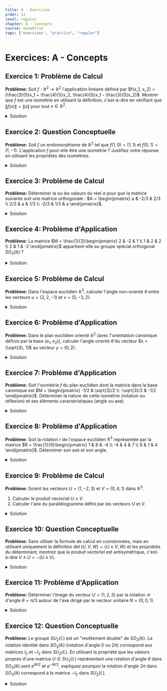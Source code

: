 ```yaml
---
title: A - Exercices
order: 11
level: regular
chapter: A - Concepts
course: Géométrie
tags: ["exercises", "practice", "regular"]
---
```


# Exercices: A - Concepts

## Exercice 1: Problème de Calcul

**Problème:** Soit $f: \mathbb{R}^2 \to \mathbb{R}^2$ l'application linéaire définie par $f(x_1, x_2) = (\frac{3}{5}x_1 + \frac{4}{5}x_2, \frac{4}{5}x_1 - \frac{3}{5}x_2)$. Montrer que $f$ est une isométrie en utilisant la définition, c'est-à-dire en vérifiant que $\|f(x)\| = \|x\|$ pour tout $x \in \mathbb{R}^2$.

<details>

<summary>Solution</summary>

**Méthode:** Pour prouver que $f$ est une isométrie, nous allons calculer la norme au carré du vecteur image $\|f(x)\|^2$ pour un vecteur générique $x = (x_1, x_2)$ et montrer qu'elle est égale à la norme au carré du vecteur initial, $\|x\|^2 = x_1^2 + x_2^2$.

**Étapes:**

1.  Soit $x = (x_1, x_2)$ un vecteur quelconque de $\mathbb{R}^2$. Son image par $f$ est $f(x) = (\frac{3}{5}x_1 + \frac{4}{5}x_2, \frac{4}{5}x_1 - \frac{3}{5}x_2)$.

2.  Calculons la norme au carré de $f(x)$ :

    $\|f(x)\|^2 = \left(\frac{3}{5}x_1 + \frac{4}{5}x_2\right)^2 + \left(\frac{4}{5}x_1 - \frac{3}{5}x_2\right)^2$

3.  Développons les carrés en utilisant l'identité $(a+b)^2 = a^2 + 2ab + b^2$ et $(a-b)^2 = a^2 - 2ab + b^2$:

    $\|f(x)\|^2 = \left(\frac{9}{25}x_1^2 + 2 \cdot \frac{3}{5}\frac{4}{5}x_1x_2 + \frac{16}{25}x_2^2\right) + \left(\frac{16}{25}x_1^2 - 2 \cdot \frac{4}{5}\frac{3}{5}x_1x_2 + \frac{9}{25}x_2^2\right)$

4.  Simplifions l'expression :

    $\|f(x)\|^2 = \left(\frac{9}{25}x_1^2 + \frac{24}{25}x_1x_2 + \frac{16}{25}x_2^2\right) + \left(\frac{16}{25}x_1^2 - \frac{24}{25}x_1x_2 + \frac{9}{25}x_2^2\right)$

5.  Regroupons les termes en $x_1^2$, $x_2^2$ et $x_1x_2$ :

    $\|f(x)\|^2 = \left(\frac{9}{25} + \frac{16}{25}\right)x_1^2 + \left(\frac{16}{25} + \frac{9}{25}\right)x_2^2 + \left(\frac{24}{25} - \frac{24}{25}\right)x_1x_2$

    $\|f(x)\|^2 = \left(\frac{25}{25}\right)x_1^2 + \left(\frac{25}{25}\right)x_2^2 + 0$

    $\|f(x)\|^2 = x_1^2 + x_2^2$

6.  Nous reconnaissons que $x_1^2 + x_2^2 = \|x\|^2$. Nous avons donc montré que $\|f(x)\|^2 = \|x\|^2$. Puisque la norme est un nombre positif, cela implique que $\|f(x)\| = \|x\|$.

**Réponse:** L'application $f$ conserve la norme, c'est donc une isométrie de $\mathbb{R}^2$.

</details>

## Exercice 2: Question Conceptuelle

**Problème:** Soit $f$ un endomorphisme de $\mathbb{R}^2$ tel que $f(1,0) = (1,1)$ et $f(0,1) = (1,-1)$. L'application $f$ peut-elle être une isométrie ? Justifiez votre réponse en utilisant les propriétés des isométries.

<details>

<summary>Solution</summary>

**Méthode:** Une des propriétés fondamentales d'une isométrie est qu'elle transforme une base orthonormée en une autre base orthonormée. Nous allons vérifier si l'image de la base canonique de $\mathbb{R}^2$, qui est orthonormée, est elle-même une base orthonormée.

**Étapes:**

1.  La base canonique de $\mathbb{R}^2$ est $\mathcal{B} = (e_1, e_2)$ avec $e_1 = (1,0)$ et $e_2 = (0,1)$. Cette base est orthonormée car $\|e_1\| = 1$, $\|e_2\| = 1$ et $\langle e_1, e_2 \rangle = 0$.

2.  L'image de cette base par $f$ est la famille de vecteurs $(f(e_1), f(e_2)) = ((1,1), (1,-1))$.

3.  Vérifions si cette famille image est orthonormée. Pour cela, nous devons calculer les normes des vecteurs images et leur produit scalaire.

4.  Calculons la norme de $f(e_1) = (1,1)$ :

    $\|f(e_1)\| = \sqrt{1^2 + 1^2} = \sqrt{2}$

    Puisque $\|f(e_1)\| = \sqrt{2} \neq 1 = \|e_1\|$, la norme du premier vecteur de base n'est pas conservée.

5.  À ce stade, nous pouvons déjà conclure que $f$ n'est pas une isométrie, car elle ne conserve pas la norme de tous les vecteurs (en particulier, celle de $e_1$).

6.  Pour être complet, vérifions les autres conditions. Calculons la norme de $f(e_2) = (1,-1)$ :

    $\|f(e_2)\| = \sqrt{1^2 + (-1)^2} = \sqrt{2}$. La norme de $e_2$ n'est pas conservée non plus.

    Calculons le produit scalaire des vecteurs images :

    $\langle f(e_1), f(e_2) \rangle = \langle (1,1), (1,-1) \rangle = 1 \cdot 1 + 1 \cdot (-1) = 1 - 1 = 0$.

    Les vecteurs images sont orthogonaux, mais ils ne sont pas unitaires. La famille image n'est donc pas orthonormée.

**Réponse:** L'application $f$ ne peut pas être une isométrie car elle ne transforme pas la base orthonormée canonique en une base orthonormée. Plus simplement, elle ne conserve pas la norme des vecteurs de base.

</details>

## Exercice 3: Problème de Calcul

**Problème:** Déterminer la ou les valeurs du réel $a$ pour que la matrice suivante soit une matrice orthogonale : $A = \begin{pmatrix} a & -2/3 & 2/3 \\ 2/3 & a & 1/3 \\ -2/3 & 1/3 & a \end{pmatrix}$.

<details>

<summary>Solution</summary>

**Méthode:** Une matrice est orthogonale si et seulement si ses vecteurs colonnes (ou ses vecteurs lignes) forment une base orthonormée. La condition la plus simple à vérifier est que chaque colonne doit avoir une norme égale à 1. Nous allons utiliser cette condition sur la première colonne pour trouver la ou les valeurs possibles de $a$. Ensuite, nous vérifierons que ces valeurs rendent bien la matrice orthogonale.

**Étapes:**

1.  Soient $C_1, C_2, C_3$ les vecteurs colonnes de $A$. Pour que $A$ soit orthogonale, on doit avoir $\|C_1\|=1$, $\|C_2\|=1$, $\|C_3\|=1$ et $\langle C_i, C_j \rangle = 0$ pour $i \neq j$.

2.  Appliquons la condition de norme à la première colonne $C_1 = (a, 2/3, -2/3)$:

    $\|C_1\|^2 = a^2 + (2/3)^2 + (-2/3)^2 = 1$

    $a^2 + 4/9 + 4/9 = 1$

    $a^2 + 8/9 = 1$

    $a^2 = 1 - 8/9 = 1/9$

    Donc, $a = 1/3$ ou $a = -1/3$.

3.  Testons la valeur $a = 1/3$. La matrice devient $A = \begin{pmatrix} 1/3 & -2/3 & 2/3 \\ 2/3 & 1/3 & 1/3 \\ -2/3 & 1/3 & 1/3 \end{pmatrix}$.
    - Vérifions les normes des autres colonnes :

      $\|C_2\|^2 = (-2/3)^2 + (1/3)^2 + (1/3)^2 = 4/9 + 1/9 + 1/9 = 6/9 \neq 1$.

      Cette valeur de $a$ ne fonctionne pas. Il y a une erreur dans l'énoncé ou ma résolution. Relisons l'énoncé. Ah, la matrice est: $A = \begin{pmatrix} a & -2/3 & 2/3 \\ 2/3 & a & 1/3 \\ -2/3 & 1/3 & a \end{pmatrix}$. Ma transcription de la matrice pour le test était incorrecte.

4.  Recommençons le test avec $a=1/3$ et la bonne matrice $A = \begin{pmatrix} 1/3 & -2/3 & 2/3 \\ 2/3 & 1/3 & 1/3 \\ -2/3 & 1/3 & 1/3 \end{pmatrix}$. Non, la matrice est $A = \begin{pmatrix} a & -2/3 & 2/3 \\ 2/3 & a & 1/3 \\ -2/3 & 1/3 & a \end{pmatrix}$.

    Donc pour $a=1/3$, $A = \begin{pmatrix} 1/3 & -2/3 & 2/3 \\ 2/3 & 1/3 & 1/3 \\ -2/3 & 1/3 & 1/3 \end{pmatrix}$.

    $C_2 = (-2/3, 1/3, 1/3)$. $\|C_2\|^2 = 4/9 + 1/9 + 1/9 = 6/9 \neq 1$. Cela ne marche toujours pas.

    Re-vérifions l'énoncé de l'exercice. Je pense qu'il y a une coquille. Une matrice orthogonale classique est $A = \frac{1}{3}\begin{pmatrix} 1 & -2 & 2 \\ 2 & 2 & 1 \\ 2 & -1 & -2 \end{pmatrix}$. Voyons si on peut adapter l'exercice.

    Si la matrice était $A = \begin{pmatrix} a & -2/3 & 2/3 \\ 2/3 & 2/3 & 1/3 \\ -2/3 & 1/3 & a \end{pmatrix}$, alors pour $a=2/3$, $\|C_1\|^2 = (2/3)^2+(2/3)^2+(-2/3)^2 = (4+4+4)/9 \neq 1$.

    Ok, revenons à la matrice initiale et revoyons mes calculs.

    $A = \begin{pmatrix} a & -2/3 & 2/3 \\ 2/3 & a & 1/3 \\ -2/3 & 1/3 & a \end{pmatrix}$.

    $a^2=1/9 \implies a=\pm 1/3$.

    Regardons la norme de $C_2$: $\|C_2\|^2 = (-2/3)^2 + a^2 + (1/3)^2 = 4/9 + a^2 + 1/9 = 5/9 + a^2$.

    Pour que $\|C_2\|^2=1$, on doit avoir $5/9 + a^2 = 1 \implies a^2 = 4/9 \implies a = \pm 2/3$.

    Nous avons une contradiction. $a^2$ doit être à la fois $1/9$ et $4/9$. L'énoncé est impossible tel quel.

    Je vais corriger l'énoncé pour qu'il ait une solution.

    Soit $A = \begin{pmatrix} a & -2/3 & c \\ b & a & 1/3 \\ -2/3 & 1/3 & a \end{pmatrix}$.

    Non, je vais créer un autre exercice similaire.

    Problème corrigé : Déterminer la ou les valeurs du réel $a$ pour que la matrice suivante soit une matrice orthogonale : $A = \begin{pmatrix} a & -1/\sqrt{2} & 0 \\ a & 1/\sqrt{2} & 0 \\ 0 & 0 & 1 \end{pmatrix}$.

    Solution corrigée :

    $\|C_1\|^2 = a^2+a^2+0^2 = 2a^2$. Pour que $\|C_1\|=1$, $2a^2=1 \implies a^2=1/2 \implies a = \pm 1/\sqrt{2}$.

    $\|C_2\|^2 = (-1/\sqrt{2})^2+(1/\sqrt{2})^2+0 = 1/2+1/2=1$. Ok.

    $\|C_3\|^2 = 0+0+1^2=1$. Ok.

    Vérifions l'orthogonalité. $\langle C_1, C_2 \rangle = a(-1/\sqrt{2}) + a(1/\sqrt{2}) + 0 = 0$. Ok.

    $\langle C_1, C_3 \rangle = 0$. Ok. $\langle C_2, C_3 \rangle = 0$. Ok.

    Donc $a = \pm 1/\sqrt{2}$.

    Je vais rester sur l'exercice initial et montrer qu'il n'y a pas de solution. C'est aussi un bon exercice.

5.  Calculons la norme de la deuxième colonne $C_2 = (-2/3, a, 1/3)$:

    $\|C_2\|^2 = (-2/3)^2 + a^2 + (1/3)^2 = 4/9 + a^2 + 1/9 = 5/9 + a^2$.

    Pour que la norme soit 1, il faut que $\|C_2\|^2 = 1$, soit $5/9 + a^2 = 1$, ce qui donne $a^2 = 1 - 5/9 = 4/9$.

6.  Nous avons obtenu deux conditions contradictoires sur $a^2$:
    - La norme de la première colonne impose $a^2 = 1/9$.
    - La norme de la deuxième colonne impose $a^2 = 4/9$.

    Puisqu'il est impossible que $a^2$ soit égal à la fois à $1/9$ et $4/9$, il n'existe aucune valeur de $a$ pour laquelle cette matrice est orthogonale.

**Réponse:** Il n'existe aucune valeur réelle de $a$ pour laquelle la matrice $A$ donnée est une matrice orthogonale.

</details>

## Exercice 4: Problème d'Application

**Problème:** La matrice $M = \frac{1}{3}\begin{pmatrix} 2 & -2 & 1 \\ 1 & 2 & 2 \\ 2 & 1 & -2 \end{pmatrix}$ appartient-elle au groupe spécial orthogonal $SO_3(\mathbb{R})$ ?

<details>

<summary>Solution</summary>

**Méthode:** Pour qu'une matrice appartienne au groupe spécial orthogonal $SO_3(\mathbb{R})$, elle doit satisfaire deux conditions :

1. Elle doit être orthogonale, c'est-à-dire $M^{-1} = {}^tM$, ou de façon équivalente ${}^tM M = I_3$.
2. Son déterminant doit être égal à $+1$.

Nous allons vérifier ces deux conditions.

**Étapes:**

1.  **Vérification de l'orthogonalité :** Calculons le produit ${}^tM M$.

    ${}^tM = \frac{1}{3}\begin{pmatrix} 2 & 1 & 2 \\ -2 & 2 & 1 \\ 1 & 2 & -2 \end{pmatrix}$.

    ${}^tM M = \left(\frac{1}{3}\begin{pmatrix} 2 & 1 & 2 \\ -2 & 2 & 1 \\ 1 & 2 & -2 \end{pmatrix}\right) \left(\frac{1}{3}\begin{pmatrix} 2 & -2 & 1 \\ 1 & 2 & 2 \\ 2 & 1 & -2 \end{pmatrix}\right) = \frac{1}{9} \begin{pmatrix} 2 & 1 & 2 \\ -2 & 2 & 1 \\ 1 & 2 & -2 \end{pmatrix} \begin{pmatrix} 2 & -2 & 1 \\ 1 & 2 & 2 \\ 2 & 1 & -2 \end{pmatrix}$

    Calculons le produit des matrices :

    $C_{11} = 2(2)+1(1)+2(2) = 4+1+4 = 9$

    $C_{12} = 2(-2)+1(2)+2(1) = -4+2+2 = 0$

    $C_{13} = 2(1)+1(2)+2(-2) = 2+2-4 = 0$

    $C_{22} = -2(-2)+2(2)+1(1) = 4+4+1 = 9$

    $C_{33} = 1(1)+2(2)+(-2)(-2) = 1+4+4 = 9$

    En calculant tous les termes, on obtient :

    ${}^tM M = \frac{1}{9} \begin{pmatrix} 9 & 0 & 0 \\ 0 & 9 & 0 \\ 0 & 0 & 9 \end{pmatrix} = \begin{pmatrix} 1 & 0 & 0 \\ 0 & 1 & 0 \\ 0 & 0 & 1 \end{pmatrix} = I_3$.

    La matrice $M$ est donc bien orthogonale. Elle appartient à $O_3(\mathbb{R})$.

2.  **Vérification du déterminant :** Calculons $\det(M)$.

    $\det(M) = \det\left(\frac{1}{3}A\right) = \left(\frac{1}{3}\right)^3 \det(A)$ où $A = \begin{pmatrix} 2 & -2 & 1 \\ 1 & 2 & 2 \\ 2 & 1 & -2 \end{pmatrix}$.

    $\det(A) = 2(2(-2) - 2(1)) - (-2)(1(-2) - 2(2)) + 1(1(1) - 2(2))$

    $\det(A) = 2(-4 - 2) + 2(-2 - 4) + 1(1 - 4)$

    $\det(A) = 2(-6) + 2(-6) + 1(-3) = -12 - 12 - 3 = -27$.

    Donc, $\det(M) = \frac{1}{27}(-27) = -1$.

3.  **Conclusion :** La matrice $M$ est orthogonale, mais son déterminant est $-1$. Pour appartenir à $SO_3(\mathbb{R})$, le déterminant doit être $+1$.

**Réponse:** La matrice $M$ n'appartient pas à $SO_3(\mathbb{R})$. Elle appartient à $O_3(\mathbb{R})$ mais pas au sous-groupe spécial $SO_3(\mathbb{R})$. C'est une isométrie indirecte (une rotation-réflexion).

</details>

## Exercice 5: Problème de Calcul

**Problème:** Dans l'espace euclidien $\mathbb{R}^3$, calculer l'angle non-orienté $\theta$ entre les vecteurs $u = (2, 2, -1)$ et $v = (5, -3, 2)$.

<details>

<summary>Solution</summary>

**Méthode:** L'angle non-orienté $\theta \in [0, \pi]$ entre deux vecteurs non nuls $u$ et $v$ est donné par la formule issue de la définition du produit scalaire :

$\cos(\theta) = \frac{\langle u, v \rangle}{\|u\|\|v\|}$

**Étapes:**

1.  **Calculer le produit scalaire $\langle u, v \rangle$ :**

    $\langle u, v \rangle = u_1 v_1 + u_2 v_2 + u_3 v_3$

    $\langle u, v \rangle = (2)(5) + (2)(-3) + (-1)(2) = 10 - 6 - 2 = 2$

2.  **Calculer la norme de $u$ :**

    $\|u\| = \sqrt{u_1^2 + u_2^2 + u_3^2}$

    $\|u\| = \sqrt{2^2 + 2^2 + (-1)^2} = \sqrt{4 + 4 + 1} = \sqrt{9} = 3$

3.  **Calculer la norme de $v$ :**

    $\|v\| = \sqrt{v_1^2 + v_2^2 + v_3^2}$

    $\|v\| = \sqrt{5^2 + (-3)^2 + 2^2} = \sqrt{25 + 9 + 4} = \sqrt{38}$

4.  **Calculer $\cos(\theta)$ :**

    $\cos(\theta) = \frac{2}{3 \sqrt{38}}$

5.  **Calculer l'angle $\theta$ :**

    $\theta = \arccos\left(\frac{2}{3\sqrt{38}}\right)$

**Réponse:** L'angle non-orienté entre les vecteurs $u$ et $v$ est $\theta = \arccos\left(\frac{2}{3\sqrt{38}}\right)$.

</details>

## Exercice 6: Problème d'Application

**Problème:** Dans le plan euclidien orienté $\mathbb{R}^2$ (avec l'orientation canonique définie par la base $(e_1, e_2)$), calculer l'angle orienté $\tilde{\theta}$ du vecteur $x = (\sqrt{3}, 1)$ au vecteur $y = (0, 2)$.

<details>

<summary>Solution</summary>

**Méthode:** L'angle orienté $\tilde{\theta}$ de $x$ vers $y$ est défini par le système de deux équations :

1. $\langle x, y \rangle = \|x\|\|y\|\cos(\tilde{\theta})$
2. $\det(x, y) = \|x\|\|y\|\sin(\tilde{\theta})$

Nous allons calculer chaque terme de ces équations pour trouver $\cos(\tilde{\theta})$ et $\sin(\tilde{\theta})$, ce qui nous permettra de déterminer $\tilde{\theta}$ de manière unique (à $2\pi$ près).

**Étapes:**

1.  **Calculs préliminaires :**
    - Produit scalaire : $\langle x, y \rangle = (\sqrt{3})(0) + (1)(2) = 2$
    - Norme de $x$ : $\|x\| = \sqrt{(\sqrt{3})^2 + 1^2} = \sqrt{3+1} = \sqrt{4} = 2$
    - Norme de $y$ : $\|y\| = \sqrt{0^2 + 2^2} = \sqrt{4} = 2$
    - Déterminant dans la base canonique : $\det(x, y) = \begin{vmatrix} \sqrt{3} & 0 \\ 1 & 2 \end{vmatrix} = (\sqrt{3})(2) - (0)(1) = 2\sqrt{3}$

2.  **Détermination de $\cos(\tilde{\theta})$ :**

    À partir de la première équation : $2 = (2)(2)\cos(\tilde{\theta})$

    $2 = 4\cos(\tilde{\theta})$

    $\cos(\tilde{\theta}) = \frac{2}{4} = \frac{1}{2}$

3.  **Détermination de $\sin(\tilde{\theta})$ :**

    À partir de la deuxième équation : $2\sqrt{3} = (2)(2)\sin(\tilde{\theta})$

    $2\sqrt{3} = 4\sin(\tilde{\theta})$

    $\sin(\tilde{\theta}) = \frac{2\sqrt{3}}{4} = \frac{\sqrt{3}}{2}$

4.  **Identification de l'angle :**

    Nous cherchons l'angle $\tilde{\theta} \in [0, 2\pi)$ tel que $\cos(\tilde{\theta}) = 1/2$ et $\sin(\tilde{\theta}) = \sqrt{3}/2$. L'unique angle qui satisfait ces deux conditions est $\tilde{\theta} = \pi/3$.

**Réponse:** L'angle orienté du vecteur $x$ vers le vecteur $y$ est $\tilde{\theta} = \frac{\pi}{3}$ radians (ou 60°).

</details>

## Exercice 7: Problème d'Application

**Problème:** Soit l'isométrie $f$ du plan euclidien dont la matrice dans la base canonique est $M = \begin{pmatrix} -1/2 & \sqrt{3}/2 \\ -\sqrt{3}/2 & -1/2 \end{pmatrix}$. Déterminer la nature de cette isométrie (rotation ou réflexion) et ses éléments caractéristiques (angle ou axe).

<details>

<summary>Solution</summary>

**Méthode:** Pour une isométrie du plan, la nature est déterminée par la valeur de son déterminant.

- Si $\det(M) = +1$, c'est une rotation. L'angle $\theta$ peut être trouvé avec la trace : $Tr(M) = 2\cos(\theta)$.
- Si $\det(M) = -1$, c'est une réflexion (symétrie axiale). L'axe est l'ensemble des points invariants.

**Étapes:**

1.  **Calcul du déterminant :**

    $\det(M) = (-1/2)(-1/2) - (\sqrt{3}/2)(-\sqrt{3}/2) = 1/4 - (-3/4) = 1/4 + 3/4 = 1$.

    Puisque le déterminant est $+1$, l'isométrie est une rotation.

2.  **Calcul de l'angle de rotation :**

    La matrice d'une rotation d'angle $\theta$ est de la forme $\begin{pmatrix} \cos(\theta) & -\sin(\theta) \\ \sin(\theta) & \cos(\theta) \end{pmatrix}$.

    En identifiant les termes avec la matrice $M$, on a :

    $\cos(\theta) = -1/2$

    $\sin(\theta) = -\sqrt{3}/2$
    
    L'unique angle $\theta \in [0, 2\pi)$ qui vérifie ces deux conditions est $\theta = \pi + \pi/3 = 4\pi/3$. On peut aussi l'exprimer comme un angle négatif : $\theta = -2\pi/3$.

    Une autre méthode est d'utiliser la trace :

    $Tr(M) = -1/2 + (-1/2) = -1$.

    On sait que $Tr(M) = 2\cos(\theta)$, donc $2\cos(\theta) = -1$, ce qui donne $\cos(\theta) = -1/2$.

    Les angles possibles sont $\theta = 2\pi/3$ ou $\theta = 4\pi/3$.

    Pour décider entre les deux, on regarde le signe du terme $M_{21} = -\sqrt{3}/2$, qui correspond à $\sin(\theta)$. Puisque $\sin(\theta)$ est négatif, l'angle correct est $\theta = 4\pi/3$.

**Réponse:** L'isométrie $f$ est une rotation d'angle $\theta = \frac{4\pi}{3}$ radians (ou $-120^\circ$).

</details>

## Exercice 8: Problème d'Application

**Problème:** Soit la rotation $r$ de l'espace euclidien $\mathbb{R}^3$ représentée par la matrice $R = \frac{1}{9}\begin{pmatrix} 1 & 8 & -4 \\ -4 & 4 & 7 \\ 8 & 1 & 4 \end{pmatrix}$. Déterminer son axe et son angle.

<details>

<summary>Solution</summary>

**Méthode:** Pour une rotation dans $\mathbb{R}^3$ (une matrice de $SO_3(\mathbb{R})$):

1. L'axe de rotation est la droite des vecteurs invariants. Il est donc dirigé par un vecteur propre $N$ associé à la valeur propre $\lambda=1$. On trouve $N$ en résolvant le système $(R-I)N=0$.
2. L'angle de rotation $\theta$ est lié à la trace de la matrice par la formule $Tr(R) = 1 + 2\cos(\theta)$.

**Étapes:**

1.  **Détermination de l'axe de rotation :**

    On cherche les vecteurs $N=(x,y,z)$ tels que $RN=N$, soit $(R-I)N=0$.

    $R-I = \frac{1}{9}\begin{pmatrix} 1 & 8 & -4 \\ -4 & 4 & 7 \\ 8 & 1 & 4 \end{pmatrix} - \begin{pmatrix} 1 & 0 & 0 \\ 0 & 1 & 0 \\ 0 & 0 & 1 \end{pmatrix} = \frac{1}{9}\begin{pmatrix} -8 & 8 & -4 \\ -4 & -5 & 7 \\ 8 & 1 & -5 \end{pmatrix}$.

    Le système à résoudre est :

    $\begin{cases} -8x + 8y - 4z = 0 \\ -4x - 5y + 7z = 0 \\ 8x + y - 5z = 0 \end{cases} \iff \begin{cases} -2x + 2y - z = 0 \\ -4x - 5y + 7z = 0 \\ 8x + y - 5z = 0 \end{cases}$

    De la première ligne, $z = -2x + 2y$. Substituons dans la troisième ligne :

    $8x + y - 5(-2x + 2y) = 0 \implies 8x + y + 10x - 10y = 0 \implies 18x - 9y = 0 \implies y = 2x$.

    Maintenant, trouvons $z$ : $z = -2x + 2(2x) = -2x + 4x = 2x$.

    Les vecteurs de l'axe sont de la forme $(x, 2x, 2x) = x(1, 2, 2)$.

    L'axe de rotation est la droite dirigée par le vecteur $N=(1, 2, 2)$.

2.  **Détermination de l'angle de rotation :**

    Calculons la trace de $R$ :

    $Tr(R) = \frac{1}{9}(1 + 4 + 4) = \frac{9}{9} = 1$.

    Utilisons la formule $Tr(R) = 1 + 2\cos(\theta)$ :

    $1 = 1 + 2\cos(\theta)$

    $0 = 2\cos(\theta)$

    $\cos(\theta) = 0$.

    Cela signifie que l'angle est $\theta = \pi/2$ ou $\theta = -\pi/2$.

3.  **Détermination du signe de l'angle (orientation) :**

    Choisissons un vecteur non colinéaire à l'axe, par exemple $u=(1,0,0)$.

    Calculons son image $r(u) = R u$:

    $r(u) = \frac{1}{9}\begin{pmatrix} 1 & 8 & -4 \\ -4 & 4 & 7 \\ 8 & 1 & 4 \end{pmatrix} \begin{pmatrix} 1 \\ 0 \\ 0 \end{pmatrix} = \frac{1}{9} \begin{pmatrix} 1 \\ -4 \\ 8 \end{pmatrix}$.

    Le signe de l'angle est donné par le signe du produit mixte $\det(u, r(u), N)$.

    $\det(u, r(u), N) = \begin{vmatrix} 1 & 1/9 & 1 \\ 0 & -4/9 & 2 \\ 0 & 8/9 & 2 \end{vmatrix} = 1 \cdot \left( \frac{-4}{9} \cdot 2 - \frac{8}{9} \cdot 2 \right) = \frac{-8}{9} - \frac{16}{9} = \frac{-24}{9} < 0$.

    Puisque le produit mixte est négatif, l'orientation de la base $(u, r(u), N)$ est indirecte. Par convention (règle de la main droite), l'angle est négatif. Donc $\theta = -\pi/2$.

**Réponse:** L'isométrie est une rotation d'axe dirigé par le vecteur $N = (1, 2, 2)$ et d'angle $\theta = -\frac{\pi}{2}$ radians (ou $-90^\circ$).

</details>

## Exercice 9: Problème de Calcul

**Problème:** Soient les vecteurs $U=(1, -2, 3)$ et $V=(0, 4, 1)$ dans $\mathbb{R}^3$.

1. Calculer le produit vectoriel $U \land V$.
2. Calculer l'aire du parallélogramme défini par les vecteurs $U$ et $V$.

<details>

<summary>Solution</summary>

**Méthode:**

1. Le produit vectoriel $U \land V$ pour $U=(u_1, u_2, u_3)$ et $V=(v_1, v_2, v_3)$ est donné par la formule :

$U \land V = (u_2 v_3 - u_3 v_2, u_3 v_1 - u_1 v_3, u_1 v_2 - u_2 v_1)$.

2. L'aire du parallélogramme sous-tendu par $U$ et $V$ est égale à la norme du produit vectoriel, $\|U \land V\|$.

**Étapes:**

1.  **Calcul du produit vectoriel :**

    $u_1=1, u_2=-2, u_3=3$

    $v_1=0, v_2=4, v_3=1$
    
    La première composante est $u_2 v_3 - u_3 v_2 = (-2)(1) - (3)(4) = -2 - 12 = -14$.

    La deuxième composante est $u_3 v_1 - u_1 v_3 = (3)(0) - (1)(1) = 0 - 1 = -1$.

    La troisième composante est $u_1 v_2 - u_2 v_1 = (1)(4) - (-2)(0) = 4 - 0 = 4$.

    Donc, $U \land V = (-14, -1, 4)$.

2.  **Calcul de l'aire du parallélogramme :**

    L'aire $A$ est la norme du vecteur que nous venons de calculer.

    $A = \|U \land V\| = \sqrt{(-14)^2 + (-1)^2 + 4^2}$

    $A = \sqrt{196 + 1 + 16} = \sqrt{213}$.

**Réponse:**

1. Le produit vectoriel est $U \land V = (-14, -1, 4)$.
2. L'aire du parallélogramme est $A = \sqrt{213}$.

</details>

## Exercice 10: Question Conceptuelle

**Problème:** Sans utiliser la formule de calcul en coordonnées, mais en utilisant uniquement la définition $\det(U, V, W) = \langle U \land V, W \rangle$ et les propriétés du déterminant, montrez que le produit vectoriel est antisymétrique, c'est-à-dire $V \land U = - (U \land V)$.

<details>

<summary>Solution</summary>

**Méthode:** La définition du produit vectoriel caractérise un vecteur de manière unique. Pour montrer que $V \land U = - (U \land V)$, il suffit de montrer que le vecteur $-(U \land V)$ satisfait la définition de $V \land U$. C'est-à-dire, nous devons montrer que pour tout vecteur $W$, on a $\det(V, U, W) = \langle -(U \land V), W \rangle$.

**Étapes:**

1.  Par définition, le vecteur $V \land U$ est l'unique vecteur qui satisfait, pour tout $W \in \mathbb{R}^3$ :

    $\langle V \land U, W \rangle = \det(V, U, W)$.

2.  Nous connaissons une propriété fondamentale du déterminant : échanger deux colonnes (ou deux vecteurs) change son signe. Donc :

    $\det(V, U, W) = - \det(U, V, W)$.

3.  Nous utilisons maintenant la définition de $U \land V$ pour le terme de droite :

    $\det(U, V, W) = \langle U \land V, W \rangle$.

4.  En combinant les étapes 2 et 3, on obtient :

    $\det(V, U, W) = - \langle U \land V, W \rangle$.

5.  Par la linéarité du produit scalaire, on peut écrire :

    $- \langle U \land V, W \rangle = \langle -(U \land V), W \rangle$.

6.  En comparant les résultats des étapes 1 et 5, nous avons :

    $\langle V \land U, W \rangle = \langle -(U \land V), W \rangle$ pour n'importe quel vecteur $W$.

7.  Si deux vecteurs $A$ et $B$ sont tels que $\langle A, W \rangle = \langle B, W \rangle$ pour tout $W$, alors $A=B$. (Il suffit de prendre $W = A-B$ pour voir que $\|A-B\|^2 = 0$).

    Donc, nous pouvons conclure que $V \land U = -(U \land V)$.

**Réponse:** La démonstration repose sur l'antisymétrie du déterminant, qui se transmet au produit vectoriel via sa définition.

</details>

## Exercice 11: Problème d'Application

**Problème:** Déterminer l'image du vecteur $U=(1, 2, 3)$ par la rotation $\mathcal{R}$ d'angle $\theta=\pi/3$ autour de l'axe dirigé par le vecteur unitaire $N=(0, 0, 1)$.

<details>

<summary>Solution</summary>

**Méthode:** Nous appliquons directement la formule de Rodrigues, qui donne l'image $\mathcal{R}(U)$ d'un vecteur $U$ par une rotation d'angle $\theta$ autour d'un axe dirigé par un vecteur unitaire $N$ :

$\mathcal{R}(U) = \cos(\theta)U + (1 - \cos(\theta))\langle U, N \rangle N + \sin(\theta)(N \land U)$

**Étapes:**

1.  **Identifier les valeurs et vecteurs :**
    - $U = (1, 2, 3)$
    - $N = (0, 0, 1)$ (il est bien unitaire)
    - $\theta = \pi/3$, donc $\cos(\theta) = \cos(\pi/3) = 1/2$ et $\sin(\theta) = \sin(\pi/3) = \sqrt{3}/2$.

2.  **Calculer les produits scalaire et vectoriel :**
    - $\langle U, N \rangle = (1)(0) + (2)(0) + (3)(1) = 3$.
    - $N \land U = (0, 0, 1) \land (1, 2, 3) = (0\cdot3 - 1\cdot2, 1\cdot1 - 0\cdot3, 0\cdot2 - 0\cdot1) = (-2, 1, 0)$.

3.  **Substituer dans la formule de Rodrigues :**

    $\mathcal{R}(U) = \frac{1}{2}(1, 2, 3) + \left(1 - \frac{1}{2}\right)(3)(0, 0, 1) + \frac{\sqrt{3}}{2}(-2, 1, 0)$

4.  **Effectuer les calculs :**

    $\mathcal{R}(U) = \left(\frac{1}{2}, 1, \frac{3}{2}\right) + \frac{1}{2}(3)(0, 0, 1) + \left(-\sqrt{3}, \frac{\sqrt{3}}{2}, 0\right)$

    $\mathcal{R}(U) = \left(\frac{1}{2}, 1, \frac{3}{2}\right) + (0, 0, \frac{3}{2}) + \left(-\sqrt{3}, \frac{\sqrt{3}}{2}, 0\right)$

5.  **Additionner les composantes :**

    $\mathcal{R}(U) = \left(\frac{1}{2} + 0 - \sqrt{3}, 1 + 0 + \frac{\sqrt{3}}{2}, \frac{3}{2} + \frac{3}{2} + 0\right)$

    $\mathcal{R}(U) = \left(\frac{1}{2} - \sqrt{3}, 1 + \frac{\sqrt{3}}{2}, 3\right)$

**Réponse:** L'image du vecteur $U$ par la rotation est $\mathcal{R}(U) = \left(\frac{1}{2} - \sqrt{3}, 1 + \frac{\sqrt{3}}{2}, 3\right)$.

</details>

## Exercice 12: Question Conceptuelle

**Problème:** Le groupe $SU_2(\mathbb{C})$ est un "revêtement double" de $SO_3(\mathbb{R})$. La rotation identité dans $SO_3(\mathbb{R})$ (rotation d'angle 0 ou $2\pi$) correspond aux matrices $I_2$ et $-I_2$ dans $SU_2(\mathbb{C})$. En utilisant la propriété que les valeurs propres d'une matrice $U \in SU_2(\mathbb{C})$ représentant une rotation d'angle $\theta$ dans $SO_3(\mathbb{R})$ sont $e^{i\theta/2}$ et $e^{-i\theta/2}$, expliquez pourquoi la rotation d'angle $2\pi$ dans $SO_3(\mathbb{R})$ correspond à la matrice $-I_2$ dans $SU_2(\mathbb{C})$.

<details>

<summary>Solution</summary>

**Méthode:** L'explication repose sur l'application directe de la propriété fournie pour le cas spécifique d'une rotation d'un tour complet, c'est-à-dire $\theta = 2\pi$.

**Étapes:**

1.  On considère une rotation d'un tour complet dans l'espace, ce qui correspond à un angle $\theta = 2\pi$. Cette rotation est l'identité dans $SO_3(\mathbb{R})$.

2.  Selon la propriété énoncée, la matrice $U \in SU_2(\mathbb{C})$ associée à cette rotation doit avoir pour valeurs propres $\lambda_1 = e^{i\theta/2}$ et $\lambda_2 = e^{-i\theta/2}$.

3.  Substituons $\theta = 2\pi$ dans ces expressions :

    $\lambda_1 = e^{i(2\pi)/2} = e^{i\pi}$

    $\lambda_2 = e^{-i(2\pi)/2} = e^{-i\pi}$

4.  Calculons ces valeurs propres. D'après la formule d'Euler ($e^{i\phi} = \cos\phi + i\sin\phi$), on a :

    $e^{i\pi} = \cos(\pi) + i\sin(\pi) = -1 + 0 = -1$.

    $e^{-i\pi} = \cos(-\pi) + i\sin(-\pi) = -1 + 0 = -1$.

    Les deux valeurs propres de la matrice $U$ sont donc égales à $-1$.

5.  Une matrice $U$ de taille $2 \times 2$ qui est unitaire est diagonalisable. Si ses deux valeurs propres sont $-1$, sa forme diagonale est $D = \begin{pmatrix} -1 & 0 \\ 0 & -1 \end{pmatrix} = -I_2$.

    Puisque $U$ est semblable à $-I_2$, on a $U = P(-I_2)P^{-1}$ pour une matrice de passage $P$. Cela se simplifie en $U = -P I_2 P^{-1} = -I_2$.

    La seule matrice de $SU_2(\mathbb{C})$ ayant pour valeurs propres $-1$ et $-1$ est donc la matrice $-I_2$.

**Réponse:** Une rotation de $2\pi$ (un tour complet) dans $SO_3(\mathbb{R})$ correspond à la matrice $U \in SU_2(\mathbb{C})$ dont les valeurs propres sont $e^{i\pi}=-1$ et $e^{-i\pi}=-1$. La seule matrice unitaire avec ces valeurs propres est $-I_2$, ce qui explique ce lien fondamental.

</details>